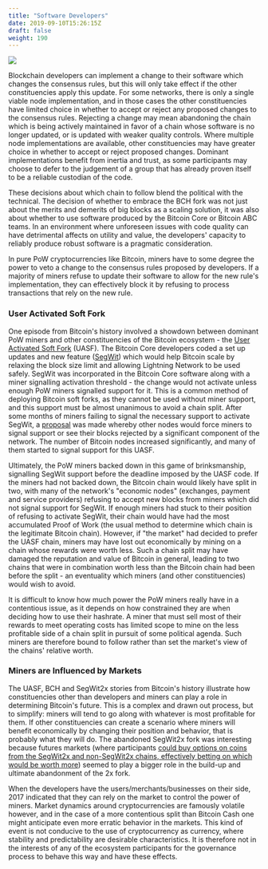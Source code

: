 ```yaml
---
title: "Software Developers"
date: 2019-09-10T15:26:15Z
draft: false
weight: 190
---
```

![](/software-developers.jpg)


Blockchain developers can implement a change to their software which changes the consensus rules, but this will only take effect if the other constituencies apply this update. For some networks, there is only a single viable node implementation, and in those cases the other constituencies have limited choice in whether to accept or reject any proposed changes to the consensus rules. Rejecting a change may mean abandoning the chain which is being actively maintained in favor of a chain whose software is no longer updated, or is updated with weaker quality controls. Where multiple node implementations are available, other constituencies may have greater choice in whether to accept or reject proposed changes. Dominant implementations benefit from inertia and trust, as some participants may choose to defer to the judgement of a group that has already proven itself to be a reliable custodian of the code. 

These decisions about which chain to follow blend the political with the technical. The decision of whether to embrace the BCH fork was not just about the merits and demerits of big blocks as a scaling solution, it was also about whether to use software produced by the Bitcoin Core or Bitcoin ABC teams. In an environment where unforeseen issues with code quality can have detrimental affects on utility and value, the developers' capacity to reliably produce robust software is a pragmatic consideration.

In pure PoW cryptocurrencies like Bitcoin, miners have to some degree the power to veto a change to the consensus rules proposed by developers. If a majority of miners refuse to update their software to allow for the new rule's implementation, they can effectively block it by refusing to process transactions that rely on the new rule. 

### User Activated Soft Fork

One episode from Bitcoin's history involved a showdown between dominant PoW miners and other constituencies of the Bitcoin ecosystem - the [User Activated Soft Fork](https://medium.com/@jimmysong/bitcoin-uasf-and-skin-in-the-game-7695031c5689) (UASF). The Bitcoin Core developers coded a set up updates and new feature ([SegWit](https://en.wikipedia.org/wiki/SegWit)) which would help Bitcoin scale by relaxing the block size limit and allowing Lightning Network to be used safely. SegWit was incorporated in the Bitcoin Core software along with a miner signalling activation threshold - the change would not activate unless enough PoW miners signalled support for it. This is a common method of deploying Bitcoin soft forks, as they cannot be used without miner support, and this support must be almost unanimous to avoid a chain split. After some months of miners failing to signal the necessary support to activate SegWit, a [proposal](https://github.com/bitcoin/bips/blob/master/bip-0148.mediawiki) was made whereby other nodes would force miners to signal support or see their blocks rejected by a significant component of the network. The number of Bitcoin nodes increased significantly, and many of them started to signal support for this UASF.

Ultimately, the PoW miners backed down in this game of brinksmanship, signalling SegWit support before the deadline imposed by the UASF code. If the miners had not backed down, the Bitcoin chain would likely have split in two, with many of the network's "economic nodes" (exchanges, payment and service providers) refusing to accept new blocks from miners which did not signal support for SegWit. If enough miners had stuck to their position of refusing to activate SegWit, their chain would have had the most accumulated Proof of Work (the usual method to determine which chain is the legitimate Bitcoin chain). However, if "the market" had decided to prefer the UASF chain, miners may have lost out economically by mining on a chain whose rewards were worth less. Such a chain split may have damaged the reputation and value of Bitcoin in general, leading to two chains that were in combination worth less than the Bitcoin chain had been before the split - an eventuality which miners (and other constituencies) would wish to avoid.

It is difficult to know how much power the PoW miners really have in a contentious issue, as it depends on how constrained they are when deciding how to use their hashrate. A miner that must sell most of their rewards to meet operating costs has limited scope to mine on the less profitable side of a chain split in pursuit of some political agenda. Such miners are therefore bound to follow rather than set the market's view of the chains' relative worth.

### Miners are Influenced by Markets

The UASF, BCH and SegWit2x stories from Bitcoin's history illustrate how constituencies other than developers and miners can play a role in determining Bitcoin's future. This is a complex and drawn out process, but to simplify: miners will tend to go along with whatever is most profitable for them. If other constituencies can create a scenario where miners will benefit economically by changing their position and behavior, that is probably what they will do. The abandoned SegWit2x fork was interesting because futures markets (where participants [could buy options on coins from the SegWit2x and non-SegWit2x chains, effectively betting on which would be worth more](https://hackernoon.com/why-i-just-bought-90-b2x-bitcoin-SegWit2x-futures-f94d0ee13eb9)) seemed to play a bigger role in the build-up and ultimate abandonment of the 2x fork.

When the developers have the users/merchants/businesses on their side, 2017 indicated that they can rely on the market to control the power of miners. Market dynamics around cryptocurrencies are famously volatile however, and in the case of a more contentious split than Bitcoin Cash one might anticipate even more erratic behavior in the markets. This kind of event is not conducive to the use of cryptocurrency as currency, where stability and predictability are desirable characteristics. It is therefore not in the interests of any of the ecosystem participants for the governance process to behave this way and have these effects. 

